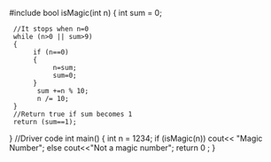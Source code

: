 
#include<iostream>
bool isMagic(int n)
{
     int sum = 0;

     //It stops when n=0
     while (n>0 || sum>9)
     {
          if (n==0)
          {
               n=sum;
               sum=0;
          }
           sum +=n % 10;
           n /= 10;
     }
     //Return true if sum becomes 1
     return (sum==1);
}
//Driver code
int main()
{
    int n = 1234;
    if (isMagic(n))
         cout<< "Magic Number";
    else 
         cout<<"Not a magic number";
    return 0 ;
}
